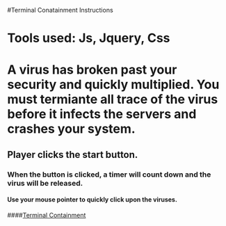 #Terminal Conatainment Instructions

# Tools used: Js, Jquery, Css

# A virus has broken past your security and quickly multiplied. You must termiante all trace of the virus before it infects the servers and crashes your system.

## Player clicks the start button.

### When the button is clicked, a timer will count down and the virus will be released.

#### Use your mouse pointer to quickly click upon the viruses.

####[Terminal Containment](file:///Users/camcodes/wdi/project1/loadingpage.html)

